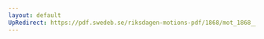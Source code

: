 ```yaml
---
layout: default
UpRedirect: https://pdf.swedeb.se/riksdagen-motions-pdf/1868/mot_1868__ak__00073.pdf
---
```

